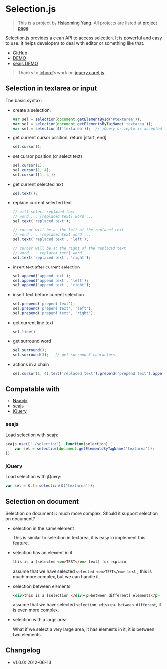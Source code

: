 # Selection.js


> This is a project by [Hsiaoming Yang](http://lepture.com). All projects are listed at [project page](http://project.lepture.com).

Selection.js provides a clean API to access selection. It is powerful and easy
to use. It helps developers to deal with editor or something like that.


- [GitHub](https://github.com/lepture/selection.js)
- [DEMO](http://project.lepture.com/selection.js/demo.html)
- [seajs DEMO](http://project.lepture.com/selection.js/seajs-demo.html)

> Thanks to [ichord](https://github.com/ichord)'s work on [jquery.caret.js](https://github.com/ichord/At.js/blob/master/js/jquery.caret.js).

## Selection in textarea or input

The basic syntax:

- create a selection.

    ```javascript
    var sel = selection(document.getElementById('#textarea'));
    var sel = selection(document.getElementsByTagName('textarea'));
    var sel = selection($('textarea'));  // jQuery or zepto is accepted too
    ```

- get current cursor position, return [start, end]

    ```javascript
    sel.cursor();
    ```

- set cursor position (or select text)

    ```javascript
    sel.cursor(1);
    sel.cursor(1, 4);
    sel.cursor([1, 4]);
    ```

- get current selected text

    ```javascript
    sel.text();
    ```

- replace current selected text

    ```javascript
    // will select replaced text
    // word ... [replaced text] word ...
    sel.text('replaced text');

    // cursor will be at the left of the replaced text
    // word ... |replaced text word ...
    sel.text('replaced text', 'left');

    // curosr will be at the right of the replaced text
    // word ... replaced text| word ...
    sel.text('replaced text', 'right');
    ```

- insert text after current selection

    ```javascript
    sel.append('append text');
    sel.append('append text', 'left');
    sel.append('append text', 'right');
    ```

- insert text before current selection

    ```javascript
    sel.prepend('prepend text');
    sel.prepend('prepend text', 'left');
    sel.prepend('prepend text', 'right');
    ```

- get current line text

    ```javascript
    sel.line()
    ```

- get surround word

    ```javascript
    sel.surround();
    sel.surround(3);   // get surroud 3 characters.
    ```

- actions in a chain

    ```javascript
    sel.cursor(1, 4).text('replaced text').prepend('prepend text').append('append text');
    ```


## Compatable with

- [Nodejs](http://nodejs.org/)
- [seajs](http://seajs.org/)
- [jQuery](http://jquery.com/)

### seajs

Load selection with seajs:

```javascript
seajs.use(['./selection'], function(selection) {
    var sel = selection(document.getElementsByTagName('textarea'));
});
```

### jQuery

Load selection with jQuery:

```javascript
var sel = $.fn.selection($('textarea'));
```


## Selection on document

Selection on document is much more complex. Should it support selection on document?

- selection in the same element

    This is similar to selection in textarea, it is easy to implement this feature.

- selection has an element in it

    ```html
    this is a [selected <em>TEST</em> text] for explain
    ```

    assume that we have selected ``selected <em>TEST</em> text`` ,
    this is much more complex, but we can handle it.

- selection between elements

    ```html
    <div>this is a [selection </div><p>between different] elements</p>
    ```

    assume that we have selected ``selection <div><p> between different``,
    it is even more complex.

- selection with a large area

    What if we select a very large area, it has elements in it,
    it is between two elements.


## Changelog

- v1.0.0: 2012-06-13
